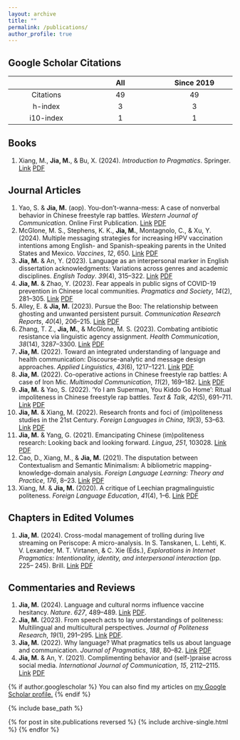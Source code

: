 ```yaml
---
layout: archive
title: ""
permalink: /publications/
author_profile: true
---
```


<style>
table th:first-of-type {
    width: 17%;
}
table th:nth-of-type(2) {
    width: 16%;
}
table th:nth-of-type(3) {
    width: 17%;
}
table th:nth-of-type(4) {
    width: 17%;
}
table th:nth-of-type(5) {
    width: 16%;
}
table th:nth-of-type(6) {
    width: 17%;
}
</style>

Google Scholar Citations
-----

|               |     All       |   Since 2019  |
|:-------------:|:-------------:|:-------------:|   
|    Citations  |      49       |       49      |
|     h-index   |       3       |        3      |
|    i10-index  |       1       |        1      |

Books
-----

1. Xiang, M., **Jia, M.**, & Bu, X. (2024). *Introduction to Pragmatics*. Springer. [Link](https://link.springer.com/book/9789819964635) [PDF](https://jamesmianjia.github.io/files/Xiang_Jia_Bu_2024_Springer.pdf) 

Journal Articles
-----

1. Yao, S. & **Jia, M.** (aop). You-don’t-wanna-mess: A case of nonverbal behavior in Chinese freestyle rap battles. *Western Journal of Communication*. Online First Publication. [Link](https://doi.org/10.1080/10570314.2023.2257638) [PDF](https://jamesmianjia.github.io/files/Yao_Jia_2023_WJoC.pdf)
2. McGlone, M. S., Stephens, K. K., **Jia, M.**, Montagnolo, C., & Xu, Y. (2024). Multiple messaging strategies for increasing HPV vaccination intentions among English- and Spanish-speaking parents in the United States and Mexico. *Vaccines*, *12*, 650. [Link](https://doi.org/10.3390/vaccines12060650) [PDF](https://jamesmianjia.github.io/files/McGlone_Stephens_Jia_Vaccines_2024.pdf)
3. **Jia, M.** & An, Y. (2023). Language as an interpersonal marker in English dissertation acknowledgments: Variations across genres and academic disciplines. *English Today*. *39*(4), 315–322. [Link](https://doi.org/10.1017/S026607842200027X) [PDF](https://jamesmianjia.github.io/files/Jia_An_ET.pdf)
4. **Jia, M.** & Zhao, Y. (2023). Fear appeals in public signs of COVID-19 prevention in Chinese local communities. *Pragmatics and Society*, *14*(2), 281–305. [Link](https://doi.org/10.1075/ps.22009.jia) [PDF](https://jamesmianjia.github.io/files/Jia_Zhao_2023_PS.pdf)
5. Alley, E. & **Jia, M.** (2023). Pursue the Boo: The relationship between ghosting and unwanted persistent pursuit. *Communication Research Reports*, *40*(4), 206–215. [Link](https://www.tandfonline.com/doi/full/10.1080/08824096.2023.2235273) [PDF](https://jamesmianjia.github.io/files/Alley_Jia_2023_CRR.pdf)
6. Zhang, T. Z., **Jia, M.**, & McGlone, M. S. (2023). Combating antibiotic resistance via linguistic agency assignment. *Health Communication*, *38*(14), 3287–3300. [Link](https://doi.org/10.1080/10410236.2022.2147125) [PDF](https://jamesmianjia.github.io/files/Zhang_Jia_McGlone_HC.pdf)
7. **Jia, M.** (2022). Toward an integrated understanding of language and health communication: Discourse-analytic and message design approaches. *Applied Linguistics*, *43*(6), 1217–1221. [Link](https://doi.org/10.1093/applin/amac063) [PDF](https://jamesmianjia.github.io/files/Jia_2022_AL.pdf)
8. **Jia, M.** (2022). Co-operative actions in Chinese freestyle rap battles: A case of Iron Mic. *Multimodal Communication*, *11*(2), 169–182. [Link](https://doi.org/10.1515/mc-2022-0002) [PDF](https://jamesmianjia.github.io/files/Jia_2022_MC.pdf)
9. **Jia, M.** & Yao, S. (2022). ‘Yo I am Superman, You Kiddo Go Home’: Ritual impoliteness in Chinese freestyle rap battles. *Text & Talk*, *42*(5), 691–711. [Link](https://doi.org/10.1515/text-2020-0097) [PDF](https://jamesmianjia.github.io/files/Jia_Yao_2022_TT.pdf)
10. **Jia, M.** & Xiang, M. (2022). Research fronts and foci of (im)politeness studies in the 21st Century. *Foreign Languages in China*, *19*(3), 53–63. [Link](https://doi.org/10.13564/j.cnki.issn.1672-9382.2022.03.004) [PDF](https://jamesmianjia.github.io/files/Jia_Xiang_2022_FLC.pdf)
11. **Jia, M.** & Yang, G. (2021). Emancipating Chinese (im)politeness research: Looking back and looking forward. *Lingua*, *251*, 103028. [Link](https://doi.org/10.1016/j.lingua.2020.103028) [PDF](https://jamesmianjia.github.io/files/Jia_Yang_2021_Lingua.pdf)
12. Cao, D., Xiang, M., & **Jia, M.** (2021). The disputation between Contextualism and Semantic Minimalism: A bibliometric mapping-knowledge-domain analysis. *Foreign Language Learning: Theory and Practice*, *176*, 8–23. [Link](http://www.teachlanguage.ecnu.edu.cn/CN/Y2021/V176/I4/8) [PDF](https://jamesmianjia.github.io/files/Cao_Xiang_Jia_2021_FLLTP.pdf)
13. Xiang, M. & **Jia, M.** (2020). A critique of Leechian pragmalinguistic politeness. *Foreign Language Education*, *41*(4), 1–6. [Link](https://doi.org/10.16362/j.cnki.cn61-1023/h.2020.04.001) [PDF](https://jamesmianjia.github.io/files/Xiang_Jia_2020_FLE.pdf)

Chapters in Edited Volumes
-----

1. **Jia, M.** (2024). Cross-modal management of trolling during live streaming on Periscope: A micro-analysis. In S. Tanskanen, L. Lehti, K. V. Lexander, M. T. Virtanen, & C. Xie (Eds.), *Explorations in Internet Pragmatics: Intentionality, identity, and interpersonal interaction* (pp. 225– 245). Brill. [Link](https://doi.org/10.1163/9789004694453_011) [PDF](https://jamesmianjia.github.io/files/Jia_2024_EIP.pdf)

Commentaries and Reviews
-----

1. **Jia, M.** (2024). Language and cultural norms influence vaccine hesitancy. *Nature*. *627*, 489–489. [Link](https://doi.org/10.1038/d41586-024-00826-x) [PDF](https://jamesmianjia.github.io/files/Jia_2024_Nature.pdf).
2. **Jia, M.** (2023). From speech acts to lay understandings of politeness: Multilingual and multicultural perspectives. *Journal of Politeness Research*, *19*(1), 291–295. [Link](https://doi.org/10.1515/pr-2021-0027) [PDF](https://jamesmianjia.github.io/files/Jia_2023_JPR.pdf).
3. **Jia, M.** (2022). Why language? What pragmatics tells us about language and communication. *Journal of Pragmatics*, *188*, 80–82. [Link](https://doi.org/10.1016/j.pragma.2021.12.005) [PDF](https://jamesmianjia.github.io/files/Jia_2022_JoP.pdf)
4. **Jia, M.** & An, Y. (2021). Complimenting behavior and (self-)praise across social media. *International Journal of Communication*, *15*, 2112–2115. [Link](https://ijoc.org/index.php/ijoc/article/view/17620/3433) [PDF](https://jamesmianjia.github.io/files/Jia_An_2021_IJoC.pdf)


{% if author.googlescholar %}
  You can also find my articles on <u><a href="{{author.googlescholar}}">my Google Scholar profile</a>.</u>
{% endif %}

{% include base_path %}

{% for post in site.publications reversed %}
  {% include archive-single.html %}
{% endfor %}
